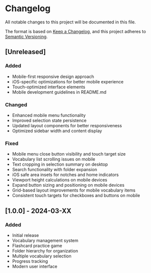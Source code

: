 # Changelog

All notable changes to this project will be documented in this file.

The format is based on [Keep a Changelog](https://keepachangelog.com/en/1.0.0/),
and this project adheres to [Semantic Versioning](https://semver.org/spec/v2.0.0.html).

## [Unreleased]

### Added
- Mobile-first responsive design approach
- iOS-specific optimizations for better mobile experience
- Touch-optimized interface elements
- Mobile development guidelines in README.md

### Changed
- Enhanced mobile menu functionality
- Improved selection state persistence
- Updated layout components for better responsiveness
- Optimized sidebar width and content display

### Fixed
- Mobile menu close button visibility and touch target size
- Vocabulary list scrolling issues on mobile
- Text cropping in selection summary on desktop
- Search functionality with folder expansion
- iOS safe area insets for notches and home indicators
- Viewport height calculations on mobile devices
- Expand button sizing and positioning on mobile devices
- Grid-based layout improvements for mobile vocabulary items
- Consistent touch targets for checkboxes and buttons on mobile

## [1.0.0] - 2024-03-XX

### Added
- Initial release
- Vocabulary management system
- Flashcard practice game
- Folder hierarchy for organization
- Multiple vocabulary selection
- Progress tracking
- Modern user interface 